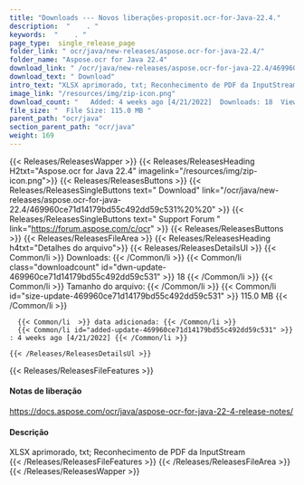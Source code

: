 ```yaml
---
title: "Downloads --- Novos liberações-proposit.ocr-for-Java-22.4." 
description:  "    . " 
keywords:  "    . " 
page_type:  single_release_page
folder_link: " ocr/java/new-releases/aspose.ocr-for-java-22.4/"
folder_name: "Aspose.ocr for Java 22.4"
download_link: " /ocr/java/new-releases/aspose.ocr-for-java-22.4/469960ce71d14179bd55c492dd59c531"
download_text: " Download"
intro_text: "XLSX aprimorado, txt; Reconhecimento de PDF da InputStream"
image_link: "/resources/img/zip-icon.png"
download_count: "   Added: 4 weeks ago [4/21/2022]  Downloads: 18  Views: 22"
file_size: "  File Size: 115.0 MB "
parent_path: "ocr/java"
section_parent_path: "ocr/java"
weight: 169
---
```


{{< Releases/ReleasesWapper >}}
  {{< Releases/ReleasesHeading H2txt="Aspose.ocr for Java 22.4" imagelink="/resources/img/zip-icon.png">}}
  {{< Releases/ReleasesButtons >}}
    {{< Releases/ReleasesSingleButtons text=" Download" link="/ocr/java/new-releases/aspose.ocr-for-java-22.4/469960ce71d14179bd55c492dd59c531%20%20" >}}
    {{< Releases/ReleasesSingleButtons text=" Support Forum " link="https://forum.aspose.com/c/ocr" >}}
  {{< Releases/ReleasesButtons >}}
  {{< Releases/ReleasesFileArea >}}
    {{< Releases/ReleasesHeading h4txt="Detalhes do arquivo">}}
    {{< Releases/ReleasesDetailsUl >}}
            {{< Common/li  >}} Downloads: {{< /Common/li >}} 
      {{< Common/li class="downloadcount" id="dwn-update-469960ce71d14179bd55c492dd59c531" >}} 18 {{< /Common/li >}} 
      {{< Common/li  >}} Tamanho do arquivo: {{< /Common/li >}} 
      {{< Common/li id="size-update-469960ce71d14179bd55c492dd59c531" >}} 115.0 MB {{< /Common/li >}} 


      {{< Common/li  >}} data adicionada: {{< /Common/li >}} 
      {{< Common/li id="added-update-469960ce71d14179bd55c492dd59c531" >}} : 4 weeks ago [4/21/2022] {{< /Common/li >}} 

    {{< /Releases/ReleasesDetailsUl >}}

  {{< Releases/ReleasesFileFeatures >}}
      <h4>Notas de liberação</h4><div><a href="https://docs.aspose.com/ocr/java/aspose-ocr-for-java-22-4-release-notes/">https://docs.aspose.com/ocr/java/aspose-ocr-for-java-22-4-release-notes/</a></div><h4>Descrição</h4><div class="HTMLDescription">XLSX aprimorado, txt; Reconhecimento de PDF da InputStream</div>
  {{< /Releases/ReleasesFileFeatures >}}
 {{< /Releases/ReleasesFileArea >}}
{{< /Releases/ReleasesWapper >}}


